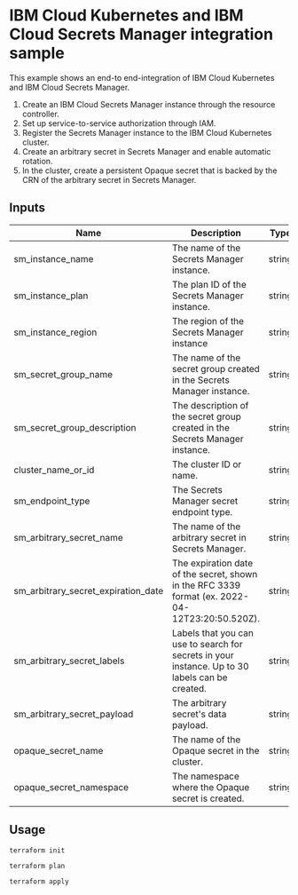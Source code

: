 # IBM Cloud Kubernetes and IBM Cloud Secrets Manager integration sample

This example shows an end-to end-integration of IBM Cloud Kubernetes and IBM Cloud Secrets Manager.

1. Create an IBM Cloud Secrets Manager instance through the resource controller.
2. Set up service-to-service authorization through IAM.
3. Register the Secrets Manager instance to the IBM Cloud Kubernetes cluster.
4. Create an arbitrary secret in Secrets Manager and enable automatic rotation.
5. In the cluster, create a persistent Opaque secret that is backed by the CRN of the arbitrary secret in Secrets Manager.


<!-- BEGINNING OF PRE-COMMIT-TERRAFORM DOCS HOOK -->
## Inputs

| Name          | Description                                           | Type   | Default        | Required |
|---------------|-------------------------------------------------------|--------|----------------|----------|
| sm_instance_name      | The name of the Secrets Manager instance.                            | string | n/a            | yes      |
| sm_instance_plan   | The plan ID of the Secrets Manager instance.               | string | n/a            | yes      |
| sm_instance_region    | The region of the Secrets Manager instance      | string | trial            | no      |
| sm_secret_group_name     | The name of the secret group created in the Secrets Manager instance.          | string | n/a | yes       |
| sm_secret_group_description     | The description of the secret group created in the Secrets Manager instance.          | string | n/a | no       |
| cluster_name_or_id     | The cluster ID or name.         | string | n/a | yes       |
| sm_endpoint_type     | The Secrets Manager secret endpoint type.          | string | `public` or `private` | no       |
| sm_arbitrary_secret_name     | The name of the arbitrary secret in Secrets Manager.          | string | n/a | yes       |
| sm_arbitrary_secret_expiration_date     | The expiration date of the secret, shown in the RFC 3339 format (ex. 2022-04-12T23:20:50.520Z).         | string | n/a | yes       |
| sm_arbitrary_secret_labels     | Labels that you can use to search for secrets in your instance. Up to 30 labels can be created.         | string | ["dev", "stage] | no       |
| sm_arbitrary_secret_payload     | The arbitrary secret's data payload.         | string | ibm-cert-store | no       |
| opaque_secret_name     | The name of the Opaque secret in the cluster.        | string | n/a | no       |
| opaque_secret_namespace     | The namespace where the Opaque secret is created.      | string | default | no       |

<!-- END OF PRE-COMMIT-TERRAFORM DOCS HOOK -->


## Usage
```
terraform init

terraform plan

terraform apply
```